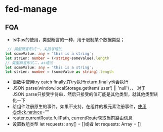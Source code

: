 # fed-manage

## FQA
- ts中as的使用，类型断言的一种，用于限制某个数据类型；
```typescript
 // 类型断言形式一，尖括号语法    
let someValue: any = 'this is a string';
let strLen: number = (<string>someValue).length
// 类型断言形式二，as语法    
let someValue: any = 'this is a string';
let strLen: number = (someValue as string).length    

```

- 函数中使用try catch finally,在try执行return,finally也会执行
- JSON.parse(window.localStorage.getItem('user') || 'null')，， 对于JSON.parse只接受字符串，然后只接受的值可能是其他类型，就其他类型转化一下
- 给组件注册原生的事件，如果不支持，在组件的根元素注册事件，使用@click.nativce=""
- router.currentRoute.fullPath, currentRoute获取当前路由信息
- 设置数组类型 let requests: any[] = []或者 let requests: Array<any> = []
